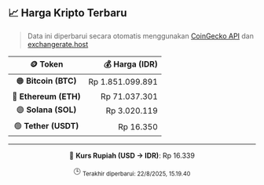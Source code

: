 

<!-- HARGA_KRIPTO -->
## 📈 Harga Kripto Terbaru

> Data ini diperbarui secara otomatis menggunakan [CoinGecko API](https://www.coingecko.com/) dan [exchangerate.host](https://exchangerate.host/)

<div align="center">

| 🪙 Token | 💰 Harga (IDR) |
|:------:|---------------:|
| 🟠 **Bitcoin (BTC)**   | Rp 1.851.099.891 |
| 🔵 **Ethereum (ETH)**  | Rp 71.037.301 |
| 🟣 **Solana (SOL)**    | Rp 3.020.119 |
| 🟢 **Tether (USDT)**   | Rp 16.350 |

---

💱 **Kurs Rupiah (USD → IDR)**: Rp 16.339

🕒 <sub>Terakhir diperbarui: 22/8/2025, 15.19.40</sub>

</div>
<!-- /HARGA_KRIPTO -->